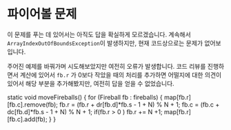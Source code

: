 # 파이어볼 문제

이 문제를 푸는 데 있어서는 아직도 답을 확실하게 모르겠습니다. 계속해서 `ArrayIndexOutOfBoundsException`이 발생하지만, 현재 코드상으로는 문제가 없어보입니다.

주어진 예제를 바꿔가며 시도해보았지만 여전히 오류가 발생합니다. 코드 리뷰를 진행하면서 계산에 있어서 `fb.r` 가 0보다 작았을 때의 처리를 추가하면 어떨지에 대한 의견이 있어서 해당 부분을 추가해봤지만, 여전히 답을 얻을 수 없었습니다.

static void moveFireballs() {
for (Fireball fb : fireballs) {
map[fb.r][fb.c].remove(fb);
fb.r = (fb.r + dr[fb.d]*fb.s - 1 + N) % N + 1;
fb.c = (fb.c + dc[fb.d]*fb.s - 1 + N) % N + 1;
if(fb.r > 0 )  fb.r += N +1;
map[fb.r][fb.c].add(fb);
}
}